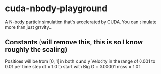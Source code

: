 # cuda-nbody-playground
A N-body particle simulation that's accelerated by CUDA. You can simulate more than just gravity...


## Constants (will remove this, this is so I know roughly the scaling)
Positions will be from [0, 1] in both x and y 
Velocity in the range of 0.001 to 0.01 per time step
dt = 1.0 to start with
Big G = 0.00001
mass = 1.0f